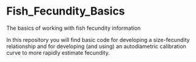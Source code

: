 # Fish_Fecundity_Basics
 The basics of working with fish fecundity information

 In this repository you will find basic code for developing a size-fecundity relationship and for developing (and using) an autodiametric calibration curve to more rapidly estimate fecundity.
